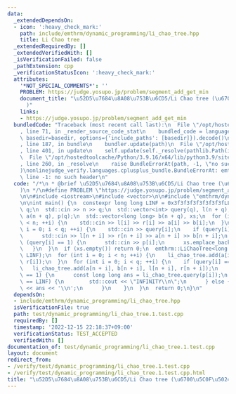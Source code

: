 ```yaml
---
data:
  _extendedDependsOn:
  - icon: ':heavy_check_mark:'
    path: include/emthrm/dynamic_programming/li_chao_tree.hpp
    title: Li Chao tree
  _extendedRequiredBy: []
  _extendedVerifiedWith: []
  _isVerificationFailed: false
  _pathExtension: cpp
  _verificationStatusIcon: ':heavy_check_mark:'
  attributes:
    '*NOT_SPECIAL_COMMENTS*': ''
    PROBLEM: https://judge.yosupo.jp/problem/segment_add_get_min
    document_title: "\u52D5\u7684\u8A08\u753B\u6CD5/Li Chao tree (\u6700\u5C0F\u5024\
      )"
    links:
    - https://judge.yosupo.jp/problem/segment_add_get_min
  bundledCode: "Traceback (most recent call last):\n  File \"/opt/hostedtoolcache/Python/3.9.16/x64/lib/python3.9/site-packages/onlinejudge_verify/documentation/build.py\"\
    , line 71, in _render_source_code_stat\n    bundled_code = language.bundle(stat.path,\
    \ basedir=basedir, options={'include_paths': [basedir]}).decode()\n  File \"/opt/hostedtoolcache/Python/3.9.16/x64/lib/python3.9/site-packages/onlinejudge_verify/languages/cplusplus.py\"\
    , line 187, in bundle\n    bundler.update(path)\n  File \"/opt/hostedtoolcache/Python/3.9.16/x64/lib/python3.9/site-packages/onlinejudge_verify/languages/cplusplus_bundle.py\"\
    , line 401, in update\n    self.update(self._resolve(pathlib.Path(included), included_from=path))\n\
    \  File \"/opt/hostedtoolcache/Python/3.9.16/x64/lib/python3.9/site-packages/onlinejudge_verify/languages/cplusplus_bundle.py\"\
    , line 260, in _resolve\n    raise BundleErrorAt(path, -1, \"no such header\"\
    )\nonlinejudge_verify.languages.cplusplus_bundle.BundleErrorAt: emthrm/dynamic_programming/li_chao_tree.hpp:\
    \ line -1: no such header\n"
  code: "/*\n * @brief \u52D5\u7684\u8A08\u753B\u6CD5/Li Chao tree (\u6700\u5C0F\u5024\
    )\n */\n#define PROBLEM \"https://judge.yosupo.jp/problem/segment_add_get_min\"\
    \n\n#include <iostream>\n#include <vector>\n\n#include \"emthrm/dynamic_programming/li_chao_tree.hpp\"\
    \n\nint main() {\n  constexpr long long LINF = 0x3f3f3f3f3f3f3f3fLL;\n  int n,\
    \ q;\n  std::cin >> n >> q;\n  std::vector<int> query(q), l(n + q), r(n + q),\
    \ a(n + q), p(q);\n  std::vector<long long> b(n + q), xs;\n  for (int i = 0; i\
    \ < n; ++i) {\n    std::cin >> l[i] >> r[i] >> a[i] >> b[i];\n  }\n  for (int\
    \ i = 0; i < q; ++i) {\n    std::cin >> query[i];\n    if (query[i] == 0) {\n\
    \      std::cin >> l[n + i] >> r[n + i] >> a[n + i] >> b[n + i];\n    } else if\
    \ (query[i] == 1) {\n      std::cin >> p[i];\n      xs.emplace_back(p[i]);\n \
    \   }\n  }\n  if (xs.empty()) return 0;\n  emthrm::LiChaoTree<long long> li_chao_tree(xs,\
    \ LINF);\n  for (int i = 0; i < n; ++i) {\n    li_chao_tree.add(a[i], b[i], l[i],\
    \ r[i]);\n  }\n  for (int i = 0; i < q; ++i) {\n    if (query[i] == 0) {\n   \
    \   li_chao_tree.add(a[n + i], b[n + i], l[n + i], r[n + i]);\n    } else if (query[i]\
    \ == 1) {\n      const long long ans = li_chao_tree.query(p[i]);\n      if (ans\
    \ == LINF) {\n        std::cout << \"INFINITY\\n\";\n      } else {\n        std::cout\
    \ << ans << '\\n';\n      }\n    }\n  }\n  return 0;\n}\n"
  dependsOn:
  - include/emthrm/dynamic_programming/li_chao_tree.hpp
  isVerificationFile: true
  path: test/dynamic_programming/li_chao_tree.1.test.cpp
  requiredBy: []
  timestamp: '2022-12-15 22:18:37+09:00'
  verificationStatus: TEST_ACCEPTED
  verifiedWith: []
documentation_of: test/dynamic_programming/li_chao_tree.1.test.cpp
layout: document
redirect_from:
- /verify/test/dynamic_programming/li_chao_tree.1.test.cpp
- /verify/test/dynamic_programming/li_chao_tree.1.test.cpp.html
title: "\u52D5\u7684\u8A08\u753B\u6CD5/Li Chao tree (\u6700\u5C0F\u5024)"
---
```

